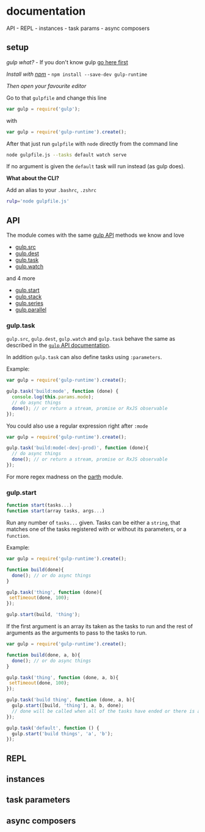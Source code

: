 # documentation

API -
REPL -
instances -
task params -
async composers

## setup

_gulp what?_ - If you don't know gulp [go here first][gulp]

_Install with [npm][npm]_ - `npm install --save-dev gulp-runtime`

_Then open your favourite editor_

Go to that `gulpfile` and change this line

```js
var gulp = require('gulp');
```

with

```js
var gulp = require('gulp-runtime').create();
```

After that just run `gulpfile` with `node` directly from the command line

```sh
node gulpfile.js --tasks default watch serve
```

If no argument is given the `default` task will run instead (as gulp does).

__What about the CLI?__

Add an alias to your `.bashrc`, `.zshrc`

```sh
rulp='node gulpfile.js'
```

## API

The module comes with the same [gulp API][gulp-api] methods we know and love

- [gulp.src](#gulptask)
- [gulp.dest](#gulptask)
- [gulp.task](#gulptask)
- [gulp.watch](#gulptask)

and 4 more

- [gulp.start](#gulpstart)
- [gulp.stack](#gulpstack)
- [gulp.series](#gulpseries)
- [gulp.parallel](#gulpparallel)

### gulp.task

`gulp.src`, `gulp.dest`, `gulp.watch` and `gulp.task` behave the same as described in the [`gulp` API documentation][gulp-api].

In addition `gulp.task` can also define tasks using `:parameters`.

Example:

```js
var gulp = require('gulp-runtime').create();

gulp.task('build:mode', function (done) {
  console.log(this.params.mode);
  // do async things
  done(); // or return a stream, promise or RxJS observable
});
```

You could also use a regular expression right after `:mode`

```js
var gulp = require('gulp-runtime').create();

gulp.task('build:mode(-dev|-prod)', function (done){
  // do async things
  done(); // or return a stream, promise or RxJS observable
});
```

For more regex madness on the [parth][parth] module.

### gulp.start

```js
function start(tasks...)
function start(array tasks, args...)
```

Run any number of `tasks...` given. Tasks can be either a `string`, that matches one of the tasks registered with or without its parameters, or a `function`.

Example:

```js
var gulp = require('gulp-runtime').create();

function build(done){
  done(); // or do async things
}

gulp.task('thing', function (done){
 setTimeout(done, 100);
});

gulp.start(build, 'thing');
```

If the first argument is an array its taken as the tasks to run and the rest of arguments as the arguments to pass to the tasks to run.

```js
var gulp = require('gulp-runtime').create();

function build(done, a, b){
  done(); // or do async things
}

gulp.task('thing', function (done, a, b){
 setTimeout(done, 100);
});

gulp.task('build thing', function (done, a, b){
  gulp.start([build, 'thing'], a, b, done);
  // done will be called when all of the tasks have ended or there is an error
});

gulp.task('default', function () {
  gulp.start('build things', 'a', 'b');
});
```

## REPL

## instances

## task parameters

## async composers

<!-- links -->

[npm]: https://npmjs.com/gulp-runtime
[gulp]: https://github.com/gulpjs/gulp
[parth]: https://github.com/stringparser/parth
[license]: http://opensource.org/licenses/MIT
[gulp-api]: https://github.com/gulpjs/gulp/blob/master/docs/API.md
[new-issue]: https://github.com/stringparser/gulp-runtime/issues/new
